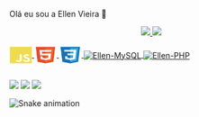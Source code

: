 Olá eu sou a Ellen Vieira 👋

<div align="center">
  <a href="https://github.com/EllenVieira1">
  <img height="180em" src="https://github-readme-stats.vercel.app/api?username=EllenVieira1&show_icons=true&theme=dracula&include_all_commits=true&count_private=true"/>
  <img height="180em" src="https://github-readme-stats.vercel.app/api/top-langs/?username=EllenVieira1&layout=compact&langs_count=7&theme=dracula"/>
</div>

<div style="display: inline_block"><br>
  <img align="center" alt="Ellen-Js" height="30" width="40" src="https://raw.githubusercontent.com/devicons/devicon/master/icons/javascript/javascript-plain.svg">
  <img align="center" alt="Ellen-HTML" height="30" width="40" src="https://raw.githubusercontent.com/devicons/devicon/master/icons/html5/html5-original.svg">
  <img align="center" alt="Ellen-CSS" height="30" width="40" src="https://raw.githubusercontent.com/devicons/devicon/master/icons/css3/css3-original.svg">
  <img align="center" alt="Ellen-MySQL" height="30" width="40" src="https://cdn.jsdelivr.net/gh/devicons/devicon/icons/mysql/mysql-plain.svg">
  <img align="center" alt="Ellen-PHP" height="30" width="40" src="https://cdn.jsdelivr.net/gh/devicons/devicon/icons/php/php-original.svg">
 </div>
 
 ##

 <div> 
  <a href="https://https://www.instagram.com/ellen_vieirasilva/" target="_blank"><img src="https://img.shields.io/badge/-Instagram-%23E4405F?style=for-the-badge&logo=instagram&logoColor=white" target="_blank"></a>
 <a href="https://discord.gg/wagxzStdcR" target="_blank"><img src="https://img.shields.io/badge/Discord-7289DA?style=for-the-badge&logo=discord&logoColor=white" target="_blank"></a> 
 <a href="https://www.linkedin.com/in/ellen-vieira-da-silva-4b939321b/" target="_blank"><img src="https://img.shields.io/badge/-LinkedIn-%230077B5?style=for-the-badge&logo=linkedin&logoColor=white" target="_blank"></a> 
 
  ![Snake animation](https://github.com/EllenVieira1/rafaballerini/blob/output/github-contribution-grid-snake.svg)
 
</div>

